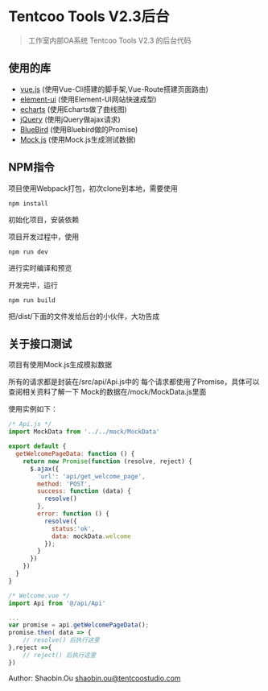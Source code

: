 # Tentcoo Tools V2.3后台

> 工作室内部OA系统 Tentcoo Tools V2.3 的后台代码


## 使用的库
- [vue.js](https://cn.vuejs.org/) (使用Vue-Cli搭建的脚手架,Vue-Route搭建页面路由)
- [element-ui](http://element-cn.eleme.io/) (使用Element-UI网站快速成型)
- [echarts](http://echarts.baidu.com/) (使用Echarts做了曲线图)
- [jQuery](http://jquery.com/) (使用jQuery做ajax请求)
- [BlueBird](http://bluebirdjs.com/docs/getting-started.html) (使用Bluebird做的Promise)
- [Mock,js](https://github.com/nuysoft/Mock/wiki) (使用Mock.js生成测试数据)

## NPM指令
项目使用Webpack打包，初次clone到本地，需要使用
``` 
npm install
```
初始化项目，安装依赖

项目开发过程中，使用
``` 
npm run dev
```
进行实时编译和预览

开发完毕，运行
``` 
npm run build
```
把/dist/下面的文件发给后台的小伙伴，大功告成

## 关于接口测试
项目有使用Mock.js生成模拟数据

所有的请求都是封装在/src/api/Api.js中的
每个请求都使用了Promise，具体可以查阅相关资料了解一下
Mock的数据在/mock/MockData.js里面

使用实例如下：
```JavaScript
/* Api.js */
import MockData from '../../mock/MockData'

export default {
  getWelcomePageData: function () {
    return new Promise(function (resolve, reject) {
      $.ajax({
        'url': 'api/get_welcome_page',
        method: 'POST',
        success: function (data) {
          resolve()
        },
        error: function () {
          resolve({
            status:'ok',
            data: mockData.welcome
          });
        }
      })
    })
  }
}

/* Welcome.vue */ 
import Api from '@/api/Api'

...
var promise = api.getWelcomePageData();
promise.then( data => {
    // resolve() 后执行这里
},reject =>{
    // reject() 后执行这里
})

```


Author: Shaobin.Ou <shaobin.ou@tentcoostudio.com>
